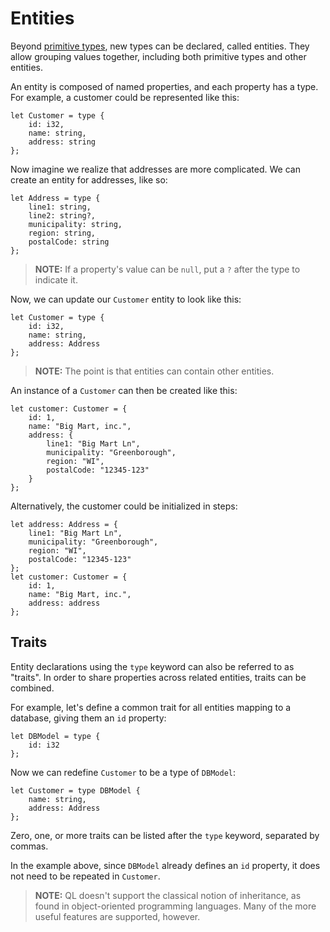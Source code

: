 # Entities
Beyond [primitive types](./primitive-types.md), new types can be declared, called entities. They allow grouping values together, including both primitive types and other entities.

An entity is composed of named properties, and each property has a type. For example, a customer could be represented like this:
```
let Customer = type {
    id: i32,
    name: string,
    address: string
};
```

Now imagine we realize that addresses are more complicated. We can create an entity for addresses, like so:
```
let Address = type {
    line1: string,
    line2: string?,
    municipality: string,
    region: string,
    postalCode: string
};
```

> **NOTE:** If a property's value can be `null`, put a `?` after the type to indicate it.

Now, we can update our `Customer` entity to look like this:
```
let Customer = type {
    id: i32,
    name: string,
    address: Address
};
```

> **NOTE:** The point is that entities can contain other entities.

An instance of a `Customer` can then be created like this:
```
let customer: Customer = {
    id: 1,
    name: "Big Mart, inc.",
    address: {
        line1: "Big Mart Ln",
        municipality: "Greenborough",
        region: "WI",
        postalCode: "12345-123"
    }
};
```

Alternatively, the customer could be initialized in steps:
```
let address: Address = {
    line1: "Big Mart Ln",
    municipality: "Greenborough",
    region: "WI",
    postalCode: "12345-123"
};
let customer: Customer = {
    id: 1,
    name: "Big Mart, inc.",
    address: address
};
```

## Traits
Entity declarations using the `type` keyword can also be referred to as "traits". In order to share properties across related entities, traits can be combined.

For example, let's define a common trait for all entities mapping to a database, giving them an `id` property:
```
let DBModel = type {
    id: i32
};
```

Now we can redefine `Customer` to be a type of `DBModel`:
```
let Customer = type DBModel {
    name: string,
    address: Address
};
```

Zero, one, or more traits can be listed after the `type` keyword, separated by commas.

In the example above, since `DBModel` already defines an `id` property, it does not need to be repeated in `Customer`.

> **NOTE:** QL doesn't support the classical notion of inheritance, as found in object-oriented programming languages. Many of the more useful features are supported, however.